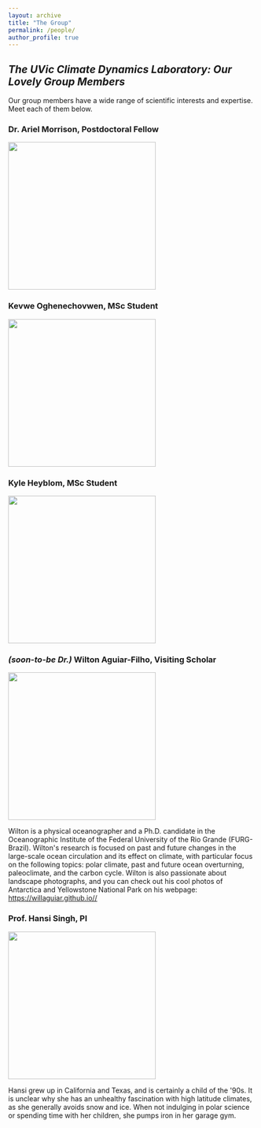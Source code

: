 ```yaml
---
layout: archive
title: "The Group"
permalink: /people/
author_profile: true
---
```


## <i>The UVic Climate Dynamics Laboratory: Our Lovely Group Members</i>

Our group members have a wide range of scientific interests and expertise.  Meet each of them below.

### Dr. Ariel Morrison, Postdoctoral Fellow
<img src="https://hansialice.github.io/images/Ariel.jpg" width="300"/>

### Kevwe Oghenechovwen, MSc Student
<img src="https://hansialice.github.io/images/Kevwe.jpg" width="300"/>

### Kyle Heyblom, MSc Student
<img src="https://hansialice.github.io/images/Kyle.jpg" width="300"/>

### <i>(soon-to-be Dr.)</i> Wilton Aguiar-Filho, Visiting Scholar 
<img src="https://hansialice.github.io/images/Will.jpg" width="300"/>

Wilton is a physical oceanographer and a Ph.D. candidate in the Oceanographic Institute of the Federal University of the Rio Grande (FURG-Brazil). Wilton's research is focused on past and future changes in the large-scale ocean circulation and its effect on climate, with particular focus on the following topics: polar climate, past and future ocean overturning, paleoclimate, and the carbon cycle. Wilton is also passionate about landscape photographs, and you can check out his cool photos of Antarctica and Yellowstone National Park on his webpage:  https://willaguiar.github.io//

### Prof. Hansi Singh, PI
<img src="https://hansialice.github.io/images/Hansi.jpg" width="300"/>

Hansi grew up in California and Texas, and is certainly a child of the '90s.  It is unclear why she has an unhealthy fascination with high latitude climates, as she generally avoids snow and ice.  When not indulging in polar science or spending time with her children, she pumps iron in her garage gym.  

